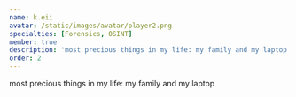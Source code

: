 ```yaml
---
name: k.eii
avatar: /static/images/avatar/player2.png
specialties: [Forensics, OSINT]
member: true
description: 'most precious things in my life: my family and my laptop'
order: 2
---
```


most precious things in my life: my family and my laptop
